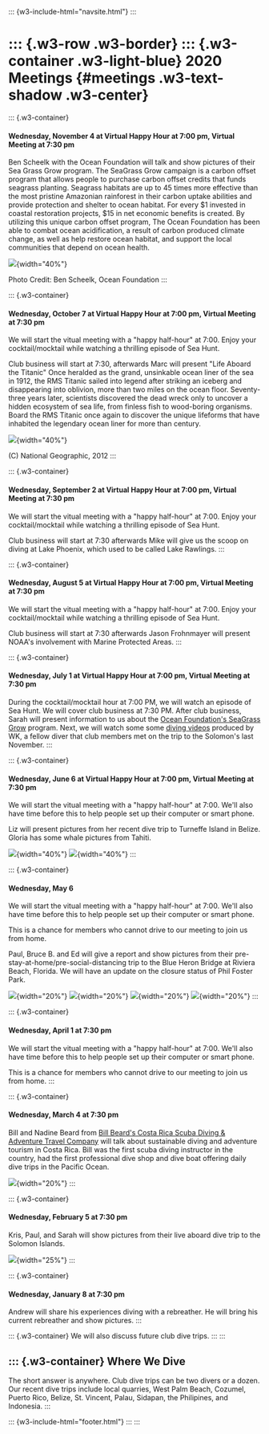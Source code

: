 ::: {w3-include-html="navsite.html"}
:::

::: {.w3-row .w3-border}
::: {.w3-container .w3-light-blue}
2020 Meetings {#meetings .w3-text-shadow .w3-center}
=============

::: {.w3-container}
#### Wednesday, November 4 at Virtual Happy Hour at 7:00 pm, Virtual Meeting at 7:30 pm

Ben Scheelk with the Ocean Foundation will talk and show pictures of
their Sea Grass Grow program. The SeaGrass Grow campaign is a carbon
offset program that allows people to purchase carbon offset credits that
funds seagrass planting. Seagrass habitats are up to 45 times more
effective than the most pristine Amazonian rainforest in their carbon
uptake abilities and provide protection and shelter to ocean habitat.
For every \$1 invested in coastal restoration projects, \$15 in net
economic benefits is created. By utilizing this unique carbon offset
program, The Ocean Foundation has been able to combat ocean
acidification, a result of carbon produced climate change, as well as
help restore ocean habitat, and support the local communities that
depend on ocean health.

![](images/2020/IMG_9209.JPG){width="40%"}

Photo Credit: Ben Scheelk, Ocean Foundation
:::

::: {.w3-container}
#### Wednesday, October 7 at Virtual Happy Hour at 7:00 pm, Virtual Meeting at 7:30 pm

We will start the vitual meeting with a \"happy half-hour\" at 7:00.
Enjoy your cocktail/mocktail while watching a thrilling episode of Sea
Hunt.

Club business will start at 7:30, afterwards Marc will present \"Life
Aboard the Titanic" Once heralded as the grand, unsinkable ocean liner
of the sea in 1912, the RMS Titanic sailed into legend after striking an
iceberg and disappearing into oblivion, more than two miles on the ocean
floor. Seventy-three years later, scientists discovered the dead wreck
only to uncover a hidden ecosystem of sea life, from finless fish to
wood-boring organisms. Board the RMS Titanic once again to discover the
unique lifeforms that have inhabited the legendary ocean liner for more
than century.

![](images/2020/Titanic%20image.jpg){width="40%"}

\(C\) National Geographic, 2012
:::

::: {.w3-container}
#### Wednesday, September 2 at Virtual Happy Hour at 7:00 pm, Virtual Meeting at 7:30 pm

We will start the vitual meeting with a \"happy half-hour\" at 7:00.
Enjoy your cocktail/mocktail while watching a thrilling episode of Sea
Hunt.

Club business will start at 7:30 afterwards Mike will give us the scoop
on diving at Lake Phoenix, which used to be called Lake Rawlings.
:::

::: {.w3-container}
#### Wednesday, August 5 at Virtual Happy Hour at 7:00 pm, Virtual Meeting at 7:30 pm

We will start the vitual meeting with a \"happy half-hour\" at 7:00.
Enjoy your cocktail/mocktail while watching a thrilling episode of Sea
Hunt.

Club business will start at 7:30 afterwards Jason Frohnmayer will
present NOAA's involvement with Marine Protected Areas.
:::

::: {.w3-container}
#### Wednesday, July 1 at Virtual Happy Hour at 7:00 pm, Virtual Meeting at 7:30 pm

During the cocktail/mocktail hour at 7:00 PM, we will watch an episode
of Sea Hunt. We will cover club business at 7:30 PM. After club
business, Sarah will present information to us about the [Ocean
Foundation's SeaGrass
Grow](https://oceanfdn.org/projects/seagrass-grow/) program. Next, we
will watch some some [diving
videos](https://www.youtube.com/channel/UCNGhhtOKT7OaRYJw2Pfs3zg)
produced by WK, a fellow diver that club members met on the trip to the
Solomon's last November.
:::

::: {.w3-container}
#### Wednesday, June 6 at Virtual Happy Hour at 7:00 pm, Virtual Meeting at 7:30 pm

We will start the vitual meeting with a \"happy half-hour\" at 7:00.
We\'ll also have time before this to help people set up their computer
or smart phone.

Liz will present pictures from her recent dive trip to Turneffe Island
in Belize. Gloria has some whale pictures from Tahiti.

![](images/2020/resort.jpg){width="40%"}
![](images/2020/whales.jpg){width="40%"}
:::

::: {.w3-container}
#### Wednesday, May 6

We will start the vitual meeting with a \"happy half-hour\" at 7:00.
We\'ll also have time before this to help people set up their computer
or smart phone.

This is a chance for members who cannot drive to our meeting to join us
from home.

Paul, Bruce B. and Ed will give a report and show pictures from their
pre-stay-at-home/pre-social-distancing trip to the Blue Heron Bridge at
Riviera Beach, Florida. We will have an update on the closure status of
Phil Foster Park.

![](images/2020/BHB/baby%20surgeon.jpg){width="20%"}
![](images/2020/BHB/moray.jpg){width="20%"}
![](images/2020/BHB/puffer.jpg){width="20%"}
![](images/2020/BHB/ray.jpg){width="20%"}
:::

::: {.w3-container}
#### Wednesday, April 1 at 7:30 pm

We will start the vitual meeting with a \"happy half-hour\" at 7:00.
We\'ll also have time before this to help people set up their computer
or smart phone.

This is a chance for members who cannot drive to our meeting to join us
from home.
:::

::: {.w3-container}
#### Wednesday, March 4 at 7:30 pm

Bill and Nadine Beard from [Bill Beard's Costa Rica Scuba Diving &
Adventure Travel Company](https://www.billbeardcostarica.com) will talk
about sustainable diving and adventure tourism in Costa Rica. Bill was
the first scuba diving instructor in the country, had the first
professional dive shop and dive boat offering daily dive trips in the
Pacific Ocean.

![](images/2020/NB.jpg){width="20%"}
:::

::: {.w3-container}
#### Wednesday, February 5 at 7:30 pm

Kris, Paul, and Sarah will show pictures from their live aboard dive
trip to the Solomon Islands.

![](images/2020/SolomonsGroup.jpg){width="25%"}
:::

::: {.w3-container}
#### Wednesday, January 8 at 7:30 pm

Andrew will share his experiences diving with a rebreather. He will
bring his current rebreather and show pictures.
:::

::: {.w3-container}
We will also discuss future club dive trips.
:::
:::

::: {.w3-container}
Where We Dive
-------------

The short answer is anywhere. Club dive trips can be two divers or a
dozen. Our recent dive trips include local quarries, West Palm Beach,
Cozumel, Puerto Rico, Belize, St. Vincent, Palau, Sidapan, the
Philipines, and Indonesia.
:::

::: {w3-include-html="footer.html"}
:::
:::
